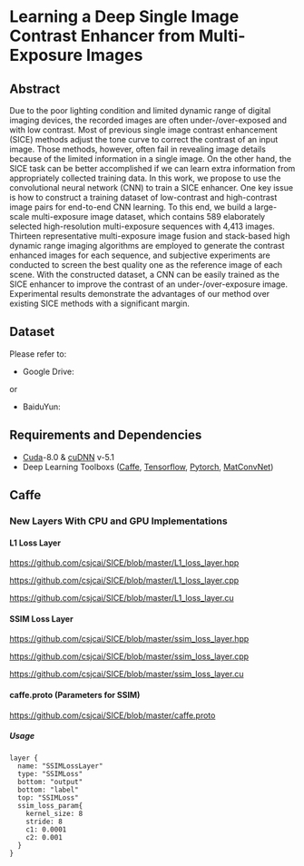# Learning a Deep Single Image Contrast Enhancer from Multi-Exposure Images

## Abstract
Due to the poor lighting condition and limited dynamic range of digital imaging devices, the recorded images are often under-/over-exposed and with low contrast. Most of previous single image contrast enhancement (SICE) methods adjust the tone curve to correct the contrast of an input image. Those methods, however, often fail in revealing image details because of the limited information in a single image. On the other hand, the SICE task can be better accomplished if we can learn extra information from appropriately collected training data. In this work, we propose to use the convolutional neural network (CNN) to train a SICE enhancer. One key issue is how to construct a training dataset of low-contrast and high-contrast image pairs for end-to-end CNN learning. To this end, we build a large-scale multi-exposure image dataset, which contains 589 elaborately selected high-resolution multi-exposure sequences with 4,413 images. Thirteen representative multi-exposure image fusion and stack-based high dynamic range imaging algorithms are employed to generate the contrast enhanced images for each sequence, and subjective experiments are conducted to screen the best quality one as the reference image of each scene. With the constructed dataset, a CNN can be easily trained as the SICE enhancer to improve the contrast of an under-/over-exposure image. Experimental results demonstrate the advantages of our method over existing SICE methods with a significant margin.

## Dataset
Please refer to: 
* Google Drive:

or

* BaiduYun:

## Requirements and Dependencies
- [Cuda](https://developer.nvidia.com/cuda-toolkit-archive)-8.0 & [cuDNN](https://developer.nvidia.com/cudnn) v-5.1
- Deep Learning Toolboxs ([Caffe](https://github.com/BVLC/caffe), [Tensorflow](https://github.com/tensorflow/tensorflow), [Pytorch](https://github.com/pytorch/pytorch), [MatConvNet](http://www.vlfeat.org/matconvnet/))

## Caffe 
### New Layers With CPU and GPU Implementations
#### L1 Loss Layer
https://github.com/csjcai/SICE/blob/master/L1_loss_layer.hpp

https://github.com/csjcai/SICE/blob/master/L1_loss_layer.cpp

https://github.com/csjcai/SICE/blob/master/L1_loss_layer.cu

#### SSIM Loss Layer
https://github.com/csjcai/SICE/blob/master/ssim_loss_layer.hpp

https://github.com/csjcai/SICE/blob/master/ssim_loss_layer.cpp

https://github.com/csjcai/SICE/blob/master/ssim_loss_layer.cu

#### caffe.proto (Parameters for SSIM)
https://github.com/csjcai/SICE/blob/master/caffe.proto

##### Usage
```
layer {
  name: "SSIMLossLayer"
  type: "SSIMLoss"
  bottom: "output"
  bottom: "label"
  top: "SSIMLoss"
  ssim_loss_param{
    kernel_size: 8       
    stride: 8                
    c1: 0.0001              
    c2: 0.001                
  }
}
```



